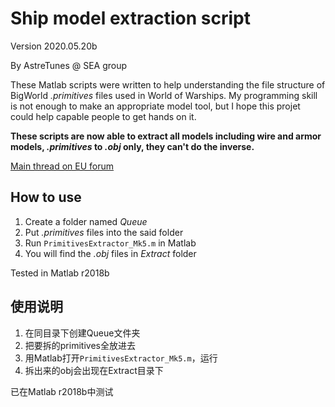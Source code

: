 # Ship model extraction script

Version 2020.05.20b

By AstreTunes @ SEA group

These Matlab scripts were written to help understanding the file structure of BigWorld *.primitives* files used in World of Warships. My programming skill is not enough to make an appropriate model tool, but I hope this projet could help capable people to get hands on it.

**These scripts are now able to extract all models including wire and armor models, *.primitives* to *.obj* only, they can't do the inverse.**

[Main thread on EU forum](https://forum.worldofwarships.eu/topic/120372-read-3d-models-from-%E2%80%9Cprimitives%E2%80%9D-files/)

## How to use
1. Create a folder named *Queue*
2. Put *.primitives* files into the said folder
3. Run `PrimitivesExtractor_Mk5.m` in Matlab
4. You will find the *.obj* files in *Extract* folder

Tested in Matlab r2018b

## 使用说明
1. 在同目录下创建Queue文件夹
2. 把要拆的primitives全放进去
3. 用Matlab打开`PrimitivesExtractor_Mk5.m`，运行
4. 拆出来的obj会出现在Extract目录下

已在Matlab r2018b中测试

